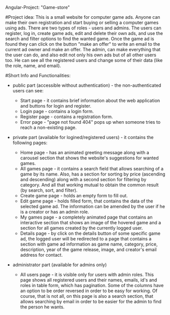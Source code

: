 Angular-Project: "Game-store"

#Project idea:
This is a small website for computer game ads. Anyone can make their own registration and start buying or selling a computer games using ads.
There are two types of roles - users and admins. The users can register, log in, create game ads, edit and delete their own ads, and use the search and filter options to find the wanted game. 
Once the game ad is found they can click on the button "make an offer" to write an email to the current ad owner and make an offer.
The admin, can make everything that the user can do, and also edit not only his own ads but of all other users too. He can see all the registered users and change some of their data (like the role, name, and email).

#Short Info and Functionalities:
* public part (accessible without authentication) - the non-authenticated users can see:
  - Start page - it contains brief information about the web application and buttons for login and register.
  - Login page - contains a login form.
  - Register page - contains a registration form.
  - Error page - "page not found 404" pops up when someone tries to reach a non-existing page.

* private part (available for logined/registered users) - it contains the following pages:
  - Home page - has an animated greeting message along with a carousel section that shows the website's suggestions for wanted games.
  - All games page - it contains a search field that allows searching of a game by its name. Also, has a section for sorting by price (ascending and descending) along with a second section for filtering by category. 
                     And all that working mutual to obtain the common result (by search, sort, and filter).
  - Create game page - holds an empty form to fill out. 
  - Edit game page - holds filled form, that contains the data of the selected game ad. The information can be amended by the user if he is a creator or has an admin role.
  - My games page - a completely animated page that contains an interactive section that shows an image of the hovered game and a section for all games created by the currently logged user.
  - Details page - by click on the details button of some specific game ad, the logged user will be redirected to a page that contains a section with game ad information as game name, category, price, description,
                   year of the game release, image, and creator's email address for contact.

* administrator part (available for admins only)
  - All users page - it is visible only for users with admin roles. This page shows all registered users and their names, emails, id's and roles in table form, which has pagination. 
Some of the columns have an option to be order reversed in order to be easy for working. Of course, that is not all, on this page is also a search section, 
that allows searching by email in order to be easier for the admin to find the person he wants.
